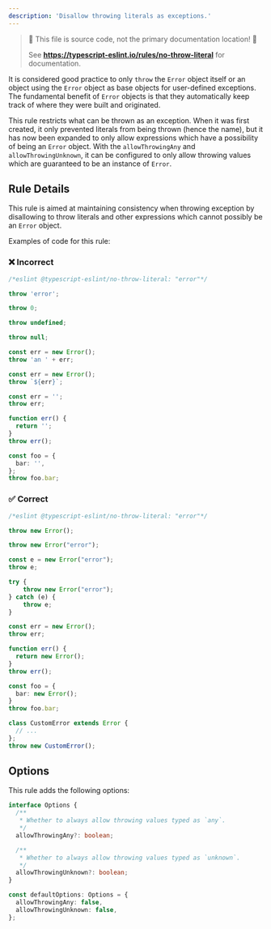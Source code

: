 ```yaml
---
description: 'Disallow throwing literals as exceptions.'
---
```


> 🛑 This file is source code, not the primary documentation location! 🛑
>
> See **https://typescript-eslint.io/rules/no-throw-literal** for documentation.

It is considered good practice to only `throw` the `Error` object itself or an object using the `Error` object as base objects for user-defined exceptions.
The fundamental benefit of `Error` objects is that they automatically keep track of where they were built and originated.

This rule restricts what can be thrown as an exception. When it was first created, it only prevented literals from being thrown (hence the name), but it has now been expanded to only allow expressions which have a possibility of being an `Error` object. With the `allowThrowingAny` and `allowThrowingUnknown`, it can be configured to only allow throwing values which are guaranteed to be an instance of `Error`.

## Rule Details

This rule is aimed at maintaining consistency when throwing exception by disallowing to throw literals and other expressions which cannot possibly be an `Error` object.

Examples of code for this rule:

<!--tabs-->

### ❌ Incorrect

```ts
/*eslint @typescript-eslint/no-throw-literal: "error"*/

throw 'error';

throw 0;

throw undefined;

throw null;

const err = new Error();
throw 'an ' + err;

const err = new Error();
throw `${err}`;

const err = '';
throw err;

function err() {
  return '';
}
throw err();

const foo = {
  bar: '',
};
throw foo.bar;
```

### ✅ Correct

```ts
/*eslint @typescript-eslint/no-throw-literal: "error"*/

throw new Error();

throw new Error("error");

const e = new Error("error");
throw e;

try {
    throw new Error("error");
} catch (e) {
    throw e;
}

const err = new Error();
throw err;

function err() {
  return new Error();
}
throw err();

const foo = {
  bar: new Error();
}
throw foo.bar;

class CustomError extends Error {
  // ...
};
throw new CustomError();
```

## Options

This rule adds the following options:

```ts
interface Options {
  /**
   * Whether to always allow throwing values typed as `any`.
   */
  allowThrowingAny?: boolean;

  /**
   * Whether to always allow throwing values typed as `unknown`.
   */
  allowThrowingUnknown?: boolean;
}

const defaultOptions: Options = {
  allowThrowingAny: false,
  allowThrowingUnknown: false,
};
```
